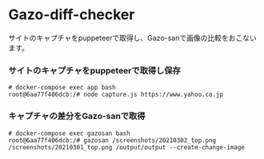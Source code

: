 # Gazo-diff-checker

サイトのキャプチャをpuppeteerで取得し、Gazo-sanで画像の比較をおこないます。


### サイトのキャプチャをpuppeteerで取得し保存

```
# docker-compose exec app bash
root@6aa77f406dcb:/# node capture.js https://www.yahoo.co.jp
```
### キャプチャの差分をGazo-sanで取得

```
# docker-compose exec gazosan bash
root@6aa77f406dcb:/# gazosan /screenshots/20210302_top.png /screenshots/20210301_top.png /output/output --create-change-image
```
